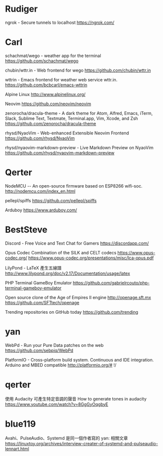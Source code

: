 # Rudiger

ngrok - Secure tunnels to localhost
<https://ngrok.com/>

# Carl

schachmat/wego - weather app for the terminal
<https://github.com/schachmat/wego>

chubin/wttr.in - Web frontend for wego
<https://github.com/chubin/wttr.in>

wttrin - Emacs frontend for weather web service wttr.in.
<https://github.com/bcbcarl/emacs-wttrin>

Alpine Linux
<http://www.alpinelinux.org/>

Neovim
<https://github.com/neovim/neovim>

zenorocha/dracula-theme - A dark theme for Atom, Alfred, Emacs, iTerm, Slack, Sublime Text, Textmate, Terminal.app, Vim, Xcode, and Zsh
<https://github.com/zenorocha/dracula-theme>

rhysd/NyaoVim - Web-enhanced Extensible Neovim Frontend
<https://github.com/rhysd/NyaoVim>

rhysd/nyaovim-markdown-preview - Live Markdown Preview on NyaoVim
<https://github.com/rhysd/nyaovim-markdown-preview>

# Qerter

NodeMCU -- An open-source firmware based on ESP8266 wifi-soc.
<http://nodemcu.com/index_en.html>

pellepl/spiffs
<https://github.com/pellepl/spiffs>

Arduboy
<https://www.arduboy.com/>

# BestSteve

Discord - Free Voice and Text Chat for Gamers
<https://discordapp.com/>

Opus Codec
Combination of the SILK and CELT codecs
<https://www.opus-codec.org/>
<https://www.opus-codec.org/presentations/misc/lca-opus.pdf>

LilyPond - LaTeX 產生五線譜
<http://www.lilypond.org/doc/v2.17/Documentation/usage/latex>

PHP Terminal GameBoy Emulator
<https://github.com/gabrielrcouto/php-terminal-gameboy-emulator>

Open source clone of the Age of Empires II engine
<http://openage.sft.mx>
<https://github.com/SFTtech/openage>

Trending repositories on GitHub today
<https://github.com/trending>

# yan

WebPd - Run your Pure Data patches on the web
<https://github.com/sebpiq/WebPd>

PlatformIO -
Cross-platform build system. Continuous and IDE integration. Arduino and MBED compatible
<http://platformio.org/#>  !/


# qerter
使用 Audacity 可產生特定音調的聲音
How to generate tones in audacity
https://www.youtube.com/watch?v=8GgGyOqgbyE


# blue119
Avahi、PulseAudio、Systemd 是同一個作者寫的
yan: 相關文章 https://linuxtoy.org/archives/interview-creater-of-systemd-and-pulseaudio-lennart.html
